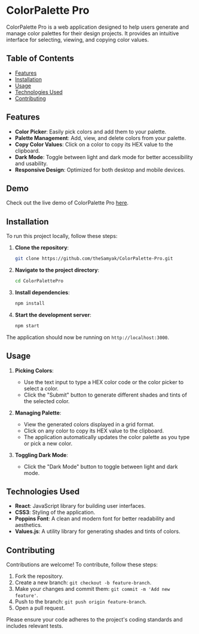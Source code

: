 # ColorPalette Pro

ColorPalette Pro is a web application designed to help users generate and manage color palettes for their design projects. It provides an intuitive interface for selecting, viewing, and copying color values.

## Table of Contents

- [Features](#features)
- [Installation](#installation)
- [Usage](#usage)
- [Technologies Used](#technologies-used)
- [Contributing](#contributing)

## Features

- **Color Picker**: Easily pick colors and add them to your palette.
- **Palette Management**: Add, view, and delete colors from your palette.
- **Copy Color Values**: Click on a color to copy its HEX value to the clipboard.
- **Dark Mode**: Toggle between light and dark mode for better accessibility and usability.
- **Responsive Design**: Optimized for both desktop and mobile devices.

## Demo

Check out the live demo of ColorPalette Pro [here](https://colorpalette-pro.vercel.app/).

## Installation

To run this project locally, follow these steps:

1. **Clone the repository**:
    ```sh
    git clone https://github.com/theSamyak/ColorPalette-Pro.git
    ```

2. **Navigate to the project directory**:
    ```sh
    cd ColorPalettePro
    ```

3. **Install dependencies**:
    ```sh
    npm install
    ```

4. **Start the development server**:
    ```sh
    npm start
    ```
The application should now be running on `http://localhost:3000`.

## Usage

1. **Picking Colors**:
    - Use the text input to type a HEX color code or the color picker to select a color.
    - Click the "Submit" button to generate different shades and tints of the selected color.

2. **Managing Palette**:
    - View the generated colors displayed in a grid format.
    - Click on any color to copy its HEX value to the clipboard.
    - The application automatically updates the color palette as you type or pick a new color.

3. **Toggling Dark Mode**:
    - Click the "Dark Mode" button to toggle between light and dark mode.

## Technologies Used

- **React**: JavaScript library for building user interfaces.
- **CSS3**: Styling of the application.
- **Poppins Font**: A clean and modern font for better readability and aesthetics.
- **Values.js**: A utility library for generating shades and tints of colors.

## Contributing

Contributions are welcome! To contribute, follow these steps:

1. Fork the repository.
2. Create a new branch: `git checkout -b feature-branch`.
3. Make your changes and commit them: `git commit -m 'Add new feature'`.
4. Push to the branch: `git push origin feature-branch`.
5. Open a pull request.

Please ensure your code adheres to the project's coding standards and includes relevant tests.

